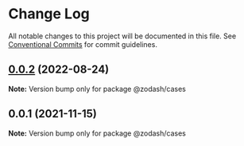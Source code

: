 # Change Log

All notable changes to this project will be documented in this file.
See [Conventional Commits](https://conventionalcommits.org) for commit guidelines.

## [0.0.2](https://github.com/zcorky/zodash/compare/@zodash/cases@0.0.1...@zodash/cases@0.0.2) (2022-08-24)

**Note:** Version bump only for package @zodash/cases





## 0.0.1 (2021-11-15)

**Note:** Version bump only for package @zodash/cases
